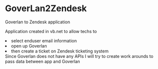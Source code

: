 # GoverLan2Zendesk
Goverlan to Zendesk application

Application created in vb.net to allow techs to 
<li>select enduser email information</li>
<li>open up Goverlan</li>
<li>then create a ticket on Zendesk ticketing system</li>
Since Goverlan does not have any APIs I will try to create work arounds to pass data between app and Goverlan

